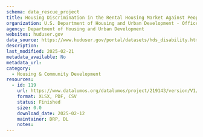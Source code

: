 ```yaml
---
schema: data_rescue_project 
title: Housing Discrimination in the Rental Housing Market Against People Who Are Deaf and People Who Use Wheelchairs National Study Findings*
organization: U.S. Department of Housing and Urban Development - Office of Policy Development and Research
agency: Department of Housing and Urban Development
websites: huduser.gov
data_source: https://www.huduser.gov/portal/datasets/hds_disability.html
description: 
last_modified: 2025-02-21
metadata_available: No
metadata_url: 
category:
  - Housing & Community Development 
resources:
  - id: 119
    url: https://www.datalumos.org/datalumos/project/219143/version/V1/view
    format: XLSX, PDF, CSV
    status: Finished
    size: 0.0
    download_date: 2025-02-12
    maintainer: DRP, DL
    notes: 
---
```

